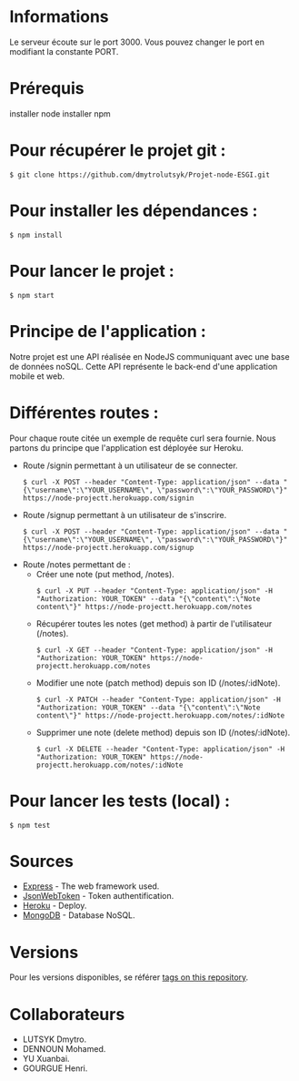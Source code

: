 # Informations

Le serveur écoute sur le port 3000. Vous pouvez changer le port en modifiant la constante PORT.

# Prérequis

installer node
installer npm

# Pour récupérer le projet git : 
```
$ git clone https://github.com/dmytrolutsyk/Projet-node-ESGI.git
```

# Pour installer les dépendances :
```
$ npm install
```

# Pour lancer le projet :
```
$ npm start
```

# Principe de l'application :

Notre projet est une API réalisée en NodeJS communiquant avec une base de données noSQL. Cette API représente le back-end d'une application mobile et web.

# Différentes routes :

Pour chaque route citée un exemple de requête curl sera fournie. Nous partons du principe que l'application est déployée sur Heroku.

* Route /signin permettant à un utilisateur de se connecter.
	```
	$ curl -X POST --header "Content-Type: application/json" --data "{\"username\":\"YOUR_USERNAME\", \"password\":\"YOUR_PASSWORD\"}" https://node-projectt.herokuapp.com/signin
	```
* Route /signup permettant à un utilisateur de s'inscrire.
	```
	$ curl -X POST --header "Content-Type: application/json" --data "{\"username\":\"YOUR_USERNAME\", \"password\":\"YOUR_PASSWORD\"}" https://node-projectt.herokuapp.com/signup
	```
* Route /notes permettant de :
	* Créer une note (put method, /notes).
		```
		$ curl -X PUT --header "Content-Type: application/json" -H "Authorization: YOUR_TOKEN" --data "{\"content\":\"Note content\"}" https://node-projectt.herokuapp.com/notes
		```
	* Récupérer toutes les notes (get method) à partir de l'utilisateur (/notes).
		```
		$ curl -X GET --header "Content-Type: application/json" -H "Authorization: YOUR_TOKEN" https://node-projectt.herokuapp.com/notes
		```
	* Modifier une note (patch method) depuis son ID (/notes/:idNote).
		```
		$ curl -X PATCH --header "Content-Type: application/json" -H "Authorization: YOUR_TOKEN" --data "{\"content\":\"Note content\"}" https://node-projectt.herokuapp.com/notes/:idNote
		```
	* Supprimer une note (delete method) depuis son ID (/notes/:idNote).
		```
		$ curl -X DELETE --header "Content-Type: application/json" -H "Authorization: YOUR_TOKEN" https://node-projectt.herokuapp.com/notes/:idNote
		```

# Pour lancer les tests (local) :
```
$ npm test
```

# Sources

* [Express](https://expressjs.com/en/api.html) - The web framework used.
* [JsonWebToken](https://github.com/auth0/node-jsonwebtoken) - Token authentification.
* [Heroku](https://dashboard.heroku.com/apps) - Deploy.
* [MongoDB](https://www.mongodb.com) - Database NoSQL.

# Versions

Pour les versions disponibles, se référer [tags on this repository](https://github.com/dmytrolutsyk/Projet-node-ESGI/tags).

# Collaborateurs

* LUTSYK Dmytro.
* DENNOUN Mohamed.
* YU Xuanbai.
* GOURGUE Henri.

